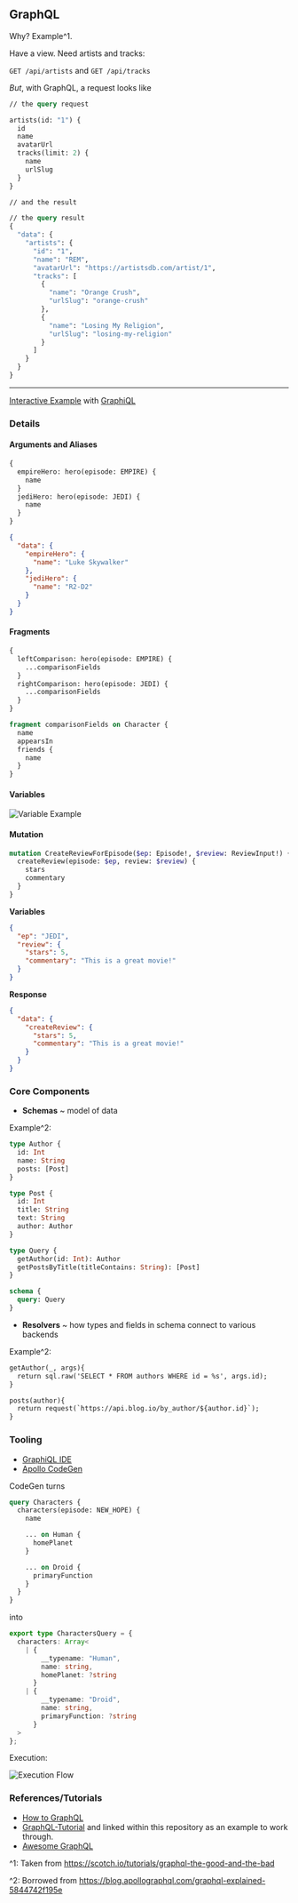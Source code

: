 ## GraphQL

Why? Example^1.

Have a view. Need artists and tracks:

`GET /api/artists` and `GET /api/tracks`

*But*, with GraphQL, a request looks like

```graphql
// the query request

artists(id: "1") {
  id
  name
  avatarUrl
  tracks(limit: 2) {
    name
    urlSlug
  }
}

// and the result

// the query result
{
  "data": {
    "artists": {
      "id": "1",
      "name": "REM",
      "avatarUrl": "https://artistsdb.com/artist/1",
      "tracks": [
        {
          "name": "Orange Crush",
          "urlSlug": "orange-crush"
        },
        {
          "name": "Losing My Religion",
          "urlSlug": "losing-my-religion"
        }
      ]
    }
  }
}
```

---

[Interactive Example](https://graphql.github.io/swapi-graphql/?query=%7B%0A%20%20allFilms%20%7B%0A%20%20%20%20films%20%7B%0A%20%20%20%20%20%20releaseDate%0A%20%20%20%20%20%20producers%0A%20%20%20%20%7D%0A%20%20%7D%0A%20%20allPeople%20%7B%0A%20%20%20%20totalCount%0A%20%20%7D%0A%7D%0A) with [GraphiQL](https://github.com/graphql/graphiql)

### Details

#### Arguments and Aliases

```graphql
{
  empireHero: hero(episode: EMPIRE) {
    name
  }
  jediHero: hero(episode: JEDI) {
    name
  }
}
```

```json
{
  "data": {
    "empireHero": {
      "name": "Luke Skywalker"
    },
    "jediHero": {
      "name": "R2-D2"
    }
  }
}
```

#### Fragments

```graphql
{
  leftComparison: hero(episode: EMPIRE) {
    ...comparisonFields
  }
  rightComparison: hero(episode: JEDI) {
    ...comparisonFields
  }
}

fragment comparisonFields on Character {
  name
  appearsIn
  friends {
    name
  }
}
```

#### Variables

![Variable Example](https://github.com/CMU-17-356/cmu-17-356.github.io/blob/master/resources/recitations/15-GraphQL-Intro/images/var.png)

#### Mutation

```graphql
mutation CreateReviewForEpisode($ep: Episode!, $review: ReviewInput!) {
  createReview(episode: $ep, review: $review) {
    stars
    commentary
  }
}
```

**Variables**

```json
{
  "ep": "JEDI",
  "review": {
    "stars": 5,
    "commentary": "This is a great movie!"
  }
}
```

**Response**

```json
{
  "data": {
    "createReview": {
      "stars": 5,
      "commentary": "This is a great movie!"
    }
  }
}
```

### Core Components

* **Schemas** ~ model of data

Example^2:

```graphql
type Author {
  id: Int
  name: String
  posts: [Post]
}

type Post {
  id: Int
  title: String
  text: String
  author: Author
}

type Query {
  getAuthor(id: Int): Author
  getPostsByTitle(titleContains: String): [Post]
}

schema {
  query: Query
}
```

* **Resolvers** ~ how types and fields in schema connect to various backends


Example^2:

```graphql
getAuthor(_, args){
  return sql.raw('SELECT * FROM authors WHERE id = %s', args.id);
}

posts(author){
  return request(`https://api.blog.io/by_author/${author.id}`);
}
```

### Tooling

* [GraphiQL IDE](https://github.com/graphql/graphiql)
* [Apollo CodeGen](https://github.com/apollographql/apollo-tooling)

CodeGen turns

```graphql
query Characters {
  characters(episode: NEW_HOPE) {
    name

    ... on Human {
      homePlanet
    }

    ... on Droid {
      primaryFunction
    }
  }
}
```

into

```typescript
export type CharactersQuery = {
  characters: Array<
    | {
        __typename: "Human",
        name: string,
        homePlanet: ?string
      }
    | {
        __typename: "Droid",
        name: string,
        primaryFunction: ?string
      }
  >
};
```

Execution:

![Execution Flow](https://github.com/CMU-17-356/cmu-17-356.github.io/blob/master/resources/recitations/15-GraphQL-Intro/images/execution.png)

### References/Tutorials

* [How to GraphQL](https://www.howtographql.com/)
* [GraphQL-Tutorial](https://github.com/rse/graphql-tutorial) and linked within
this repository as an example to work through.
* [Awesome GraphQL](https://github.com/chentsulin/awesome-graphql)

^1: Taken from https://scotch.io/tutorials/graphql-the-good-and-the-bad

^2: Borrowed from https://blog.apollographql.com/graphql-explained-5844742f195e
